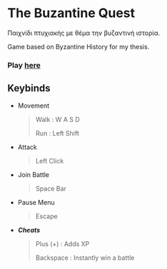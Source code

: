 # The Buzantine Quest 

Παιχνίδι πτυχιακής με θέμα την βυζαντινή ιστορία.

Game based on Byzantine History for my thesis.


### Play [here](https://xristostafarlis.github.io/Byzantine/Build/index.html)

## **Keybinds**
- Movement 
  > Walk : W A S D
  >
  > Run : Left Shift
- Attack
  > Left Click
- Join Battle
  > Space Bar
- Pause Menu
  > Escape


- ***Cheats***
  > Plus (+) : Adds XP
  >
  > Backspace : Instantly win a battle
